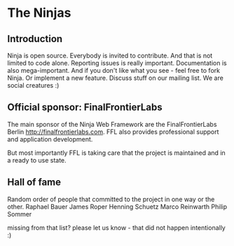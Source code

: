 The Ninjas
==========

Introduction
------------
Ninja is open source. Everybody is invited to contribute. And that is not
limited to code alone. Reporting issues is really important. Documentation 
is also mega-important. And if you don't like what you see - feel free to fork Ninja. 
Or implement a new feature. Discuss stuff on our mailing list. We are social creatures :)

Official sponsor: FinalFrontierLabs
-----------------------------------
The main sponsor of the Ninja Web Framework are the FinalFrontierLabs 
Berlin http://finalfrontierlabs.com. FFL also provides professional support
and application development.

But most importantly FFL is taking care that the project is maintained and in a 
ready to use state.


Hall of fame
------------
Random order of people that committed to the project in one way or the other.
Raphael Bauer
James Roper
Henning Schuetz
Marco Reinwarth
Philip Sommer

missing from that list? please let us know - that did not happen intentionally :)




